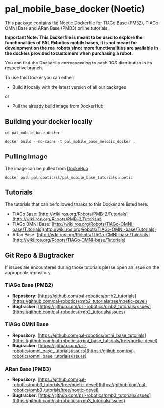 # pal_mobile_base_docker (Noetic)

This package contains the Noetic Dockerfile for TIAGo Base (PMB2), TIAGo OMNI Base and ARan Base (PMB3) online tutorials.

**Important Note: This Dockerfile is meant to be used to explore the functionalities of PAL Robotics mobile bases, it is not meant for development on the real robots since more functionalities are available in the dockers provided to customers when purchasing a robot.**

You can find the Dockerfile corresponding to each ROS distribution in its respective branch.

To use this Docker you can either:

- Build it locally with the latest version of all our packages

or

- Pull the already build image from DockerHub

## Building your docker locally

```
cd pal_mobile_base_docker

docker build --no-cache -t pal_mobile_base_melodic_docker .
```
## Pulling Image

The image can be pulled from [DockeHub](https://hub.docker.com/r/palroboticssl/pal_mobile_base_tutorials) : 

```
docker pull palroboticssl/pal_mobile_base_tutorials:noetic
```

## Tutorials

The tutorials that can be followed thanks to this Docker are listed here:
* TIAGo Base: [http://wiki.ros.org/Robots/PMB-2/Tutorials](http://wiki.ros.org/Robots/PMB-2/Tutorials)
* TIAGo OMNI Base: [http://wiki.ros.org/Robots/TIAGo-OMNI-base/Tutorials](http://wiki.ros.org/Robots/TIAGo-OMNI-base/Tutorials)
* ARan Base: [http://wiki.ros.org/Robots/TIAGo-OMNI-base/Tutorials](http://wiki.ros.org/Robots/TIAGo-OMNI-base/Tutorials)

## Git Repo & Bugtracker

If issues are encountered during those tutorials please open an issue on the appropriate repository.

### TIAGo Base (PMB2)
* **Repository**: [https://github.com/pal-robotics/pmb2_tutorials](https://github.com/pal-robotics/pmb2_tutorials/tree/noetic-devel)
* **Bugtracker**: [https://github.com/pal-robotics/pmb2_tutorials/issues](https://github.com/pal-robotics/pmb2_tutorials/issues)

### TIAGo OMNI Base
* **Repository**: [https://github.com/pal-robotics/omni_base_tutorials](https://github.com/pal-robotics/omni_base_tutorials/tree/noetic-devel)
* **Bugtracker**: [https://github.com/pal-robotics/omni_base_tutorials/issues](https://github.com/pal-robotics/omni_base_tutorials/issues)

### ARan Base (PMB3)
* **Repository**: [https://github.com/pal-robotics/pmb3_tutorials/tree/noetic-devel](https://github.com/pal-robotics/pmb3_tutorials/tree/noetic-devel)
* **Bugtracker**: [https://github.com/pal-robotics/pmb3_tutorials/issues](https://github.com/pal-robotics/pmb3_tutorials/issues)